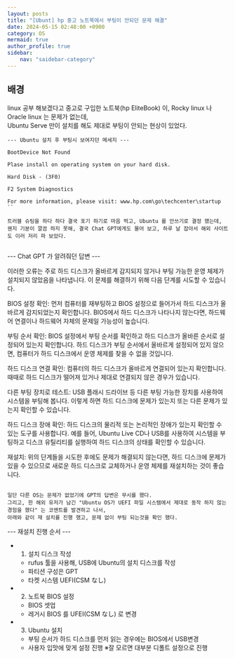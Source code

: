 ```yaml
---
layout: posts
title: "[Ubunt] hp 중고 노트북에서 부팅이 안되던 문제 해결" 
date: 2024-05-15 02:48:00 +0900
category: OS
mermaid: true
author_profile: true
sidebar:
    nav: "saidebar-category"
---
```


## 배경

linux 공부 해보겠다고 중고로 구입한 노트북(hp EliteBook) 이, Rocky linux 나 Oracle linux 는 문제가 없는데,  
Ubuntu Serve 만이 설치를 해도 제대로 부팅이 안되는 현상이 있었다.  


```
--- Ubuntu 설치 후 부팅시 보여지던 메세지 ---

BootDevice Not Found

Plase install on operating system on your hard disk.

Hard Disk - (3F0)

F2 System Diagnostics

For more information, please visit: www.hp.com\go\techcenter\startup
``

트러블 슈팅을 하다 하다 결국 포기 하기로 마음 먹고, Ubuntu 를 안쓰기로 결정 했는데,  
웬지 기분이 깔끔 하지 못해, 결국 Chat GPT에게도 물어 보고, 하루 날 잡아서 해외 사이트도 이러 저리 파 보았다.  


```
--- Chat GPT 가 알려줘던 답변 ---

이러한 오류는 주로 하드 디스크가 올바르게 감지되지 않거나 부팅 가능한 운영 체제가 설치되지 않았음을 나타냅니다. 이 문제를 해결하기 위해 다음 단계를 시도할 수 있습니다.

BIOS 설정 확인: 먼저 컴퓨터를 재부팅하고 BIOS 설정으로 들어가서 하드 디스크가 올바르게 감지되었는지 확인합니다. BIOS에서 하드 디스크가 나타나지 않는다면, 하드웨어 연결이나 하드웨어 자체의 문제일 가능성이 높습니다.

부팅 순서 확인: BIOS 설정에서 부팅 순서를 확인하고 하드 디스크가 올바른 순서로 설정되어 있는지 확인합니다. 하드 디스크가 부팅 순서에서 올바르게 설정되어 있지 않으면, 컴퓨터가 하드 디스크에서 운영 체제를 찾을 수 없을 것입니다.

하드 디스크 연결 확인: 컴퓨터의 하드 디스크가 올바르게 연결되어 있는지 확인합니다. 때때로 하드 디스크가 떨어져 있거나 제대로 연결되지 않은 경우가 있습니다.

다른 부팅 장치로 테스트: USB 플래시 드라이브 등 다른 부팅 가능한 장치를 사용하여 시스템을 부팅해 봅니다. 이렇게 하면 하드 디스크에 문제가 있는지 또는 다른 문제가 있는지 확인할 수 있습니다.

하드 디스크 장애 확인: 하드 디스크의 물리적 또는 논리적인 장애가 있는지 확인할 수 있는 도구를 사용합니다. 예를 들어, Ubuntu Live CD나 USB를 사용하여 시스템을 부팅하고 디스크 유틸리티를 실행하여 하드 디스크의 상태를 확인할 수 있습니다.

재설치: 위의 단계들을 시도한 후에도 문제가 해결되지 않는다면, 하드 디스크에 문제가 있을 수 있으므로 새로운 하드 디스크로 교체하거나 운영 체제를 재설치하는 것이 좋습니다.
```

일단 다른 OS는 문제가 없었기에 GPT의 답변은 무시를 했다.  
그리고, 한 해외 유저가 남긴 "Ubuntu OS가 UEFI 파일 시스템에서 제대로 동작 하지 않는 경험을 했다" 는 코멘트를 발견하고 나서,  
아래와 같이 재 설치를 진행 했고, 문제 없이 부팅 되는것을 확인 했다.  

```
--- 재설치 진행 순서 ---

- 1. 설치 디스크 작성
  - rufus 툴을 사용해, USB에 Ubuntu의 설치 디스크를 작성
  - 파티션 구성은 GPT
  - 타켓 시스템 UEFI(CSM なし)

- 2. 노트북 BIOS 설정
  - BIOS 셋업
  - 레거시 BIOS 를 UFEI(CSM なし) 로 변경

- 3. Ubuntu 설치
  - 부팅 순서가 하드 디스크를 먼저 읽는 경우에는 BIOS에서 USB변경
  - 사용자 입맛에 맞게 설정 진행 ※잘 모르면 대부분 디폴트 설정으로 진행